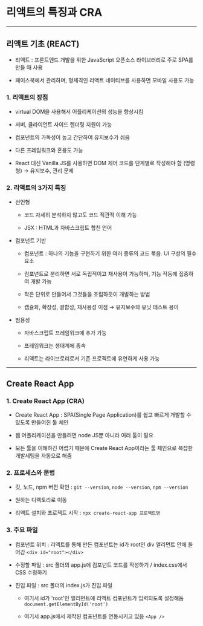# 리액트의 특징과 CRA

---

## 리액트 기초 (REACT)

- 리액트 : 프론트엔드 개발을 위한 JavaScript 오픈소스 라이브러리로 주로 SPA를 만들 때 사용

- 페이스북에서 관리하며, 형제격인 리액트 네이티브를 사용하면 모바일 사용도 가능

### 1. 리액트의 장점

- virtual DOM을 사용해서 어플리케이션의 성능을 향상시킴

- 서버, 클라이언트 사이드 렌더링 지원이 가능

- 컴포넌트의 가독성이 높고 간단하여 유지보수가 쉬움

- 다른 프레임워크와 혼용도 가능

- React 대신 Vanilla JS를 사용하면 DOM 제어 코드를 단계별로 작성해야 함 (명령형) → 유지보수, 관리 문제

### 2. 리액트의 3가지 특징

- 선언형

  - 코드 자세히 분석하지 않고도 코드 직관적 이해 가능

  - JSX : HTML과 자바스크립트 합친 언어

- 컴포넌트 기반

  - 컴포넌트 : 하나의 기능을 구현하기 위한 여러 종류의 코드 묶음. UI 구성의 필수 요소

  - 컴포넌트로 분리하면 서로 독립적이고 재사용이 가능하며, 기능 작동에 집중하여 개발 가능

  - 작은 단위로 만들어서 그것들을 조립하듯이 개발하는 방법

  - 캡슐화, 확장성, 결합성, 재사용성 이점 → 유지보수와 유닛 테스트 용이

- 범용성

  - 자바스크립트 프레임워크에 추가 가능

  - 프레임워크는 생태계에 종속

  - 리액트는 라이브로리로서 기존 프로젝트에 유연하게 사용 가능

---

## Create React App

### 1. Create React App (CRA)

- Create React App : SPA(Single Page Application)를 쉽고 빠르게 개발할 수 있도록 만들어진 툴 체인

- 웹 어플리케이션을 만들려면 node JS뿐 아니라 여러 툴이 필요

- 모든 툴을 이해하긴 어렵기 때문에 Create React App이라는 툴 체인으로 복잡한 개발세팅을 자동으로 해줌

### 2. 프로세스와 문법

- 깃, 노드, npm 버전 확인 : `git --version`, `node --version`, `npm --version`

- 원하는 디렉토리로 이동

- 리액트 설치와 프로젝트 시작 : `npx create-react-app 프로젝트명`

### 3. 주요 파일

- 컴포넌트 위치 : 리액트를 통해 만든 컴포넌트는 id가 root인 div 엘리먼트 안에 들어감 `<div id="root"></div>`

- 수정할 파일 : src 폴더의 app.js에 컴포넌트 코드를 작성하기 / index.css에서 CSS 수정하기

- 진입 파일 : src 폴더의 index.js가 진입 파일

  - 여기서 id가 'root'인 엘리먼트에 리액트 컴포넌트가 입력되도록 설정해둠 `document.getElementById('root')`

  - 여기서 app.js에서 제작된 컴포넌트를 연동시키고 있음 `<App />`
